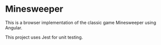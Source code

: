 # Minesweeper

This is a browser implementation of the classic game Minesweeper using Angular.

This project uses Jest for unit testing.
